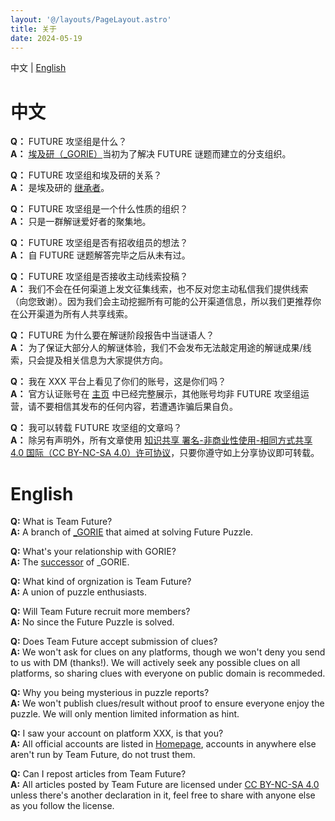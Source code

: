 ```yaml
---
layout: '@/layouts/PageLayout.astro'
title: 关于
date: 2024-05-19
---
```


中文 | [English](#english)

# 中文

**Q：** FUTURE 攻坚组是什么？  
**A：** [埃及研（_GORIE）](https://weibo.com/u/6812997138)当初为了解决 FUTURE 谜题而建立的分支组织。

**Q：** FUTURE 攻坚组和埃及研的关系？  
**A：** 是埃及研的 [继承者](https://weibo.com/6812997138/ObOHUkSM0)。

**Q：** FUTURE 攻坚组是一个什么性质的组织？  
**A：** 只是一群解谜爱好者的聚集地。

**Q：** FUTURE 攻坚组是否有招收组员的想法？  
**A：** 自 FUTURE 谜题解答完毕之后从未有过。

**Q：** FUTURE 攻坚组是否接收主动线索投稿？  
**A：** 我们不会在任何渠道上发文征集线索，也不反对您主动私信我们提供线索（向您致谢）。因为我们会主动挖掘所有可能的公开渠道信息，所以我们更推荐你在公开渠道为所有人共享线索。

**Q：** FUTURE 为什么要在解谜阶段报告中当谜语人？  
**A：** 为了保证大部分人的解谜体验，我们不会发布无法敲定用途的解谜成果/线索，只会提及相关信息为大家提供方向。

**Q：** 我在 XXX 平台上看见了你们的账号，这是你们吗？  
**A：** 官方认证账号在 [主页](/) 中已经完整展示，其他账号均非 FUTURE 攻坚组运营，请不要相信其发布的任何内容，若遭遇诈骗后果自负。

**Q：** 我可以转载 FUTURE 攻坚组的文章吗？  
**A：** 除另有声明外，所有文章使用 [知识共享 署名-非商业性使用-相同方式共享 4.0 国际（CC BY-NC-SA 4.0）许可协议](https://creativecommons.org/licenses/by-nc-sa/4.0/deed.zh-hans)，只要你遵守如上分享协议即可转载。

# English

**Q:** What is Team Future?  
**A:** A branch of [_GORIE](https://weibo.com/u/6812997138) that aimed at solving Future Puzzle.

**Q:** What's your relationship with GORIE?  
**A:** The [successor](https://weibo.com/6812997138/ObOHUkSM0) of _GORIE.

**Q:** What kind of orgnization is Team Future?  
**A:** A union of puzzle enthusiasts.

**Q:** Will Team Future recruit more members?  
**A:** No since the Future Puzzle is solved.

**Q:** Does Team Future accept submission of clues?  
**A:** We won't ask for clues on any platforms, though we won't deny you send to us with DM (thanks!). We will actively seek any possible clues on all platforms, so sharing clues with everyone on public domain is recommeded.

**Q:** Why you being mysterious in puzzle reports?  
**A:** We won't publish clues/result without proof to ensure everyone enjoy the puzzle. We will only mention limited information as hint.

**Q:** I saw your account on platform XXX, is that you?  
**A:** All official accounts are listed in [Homepage](/), accounts in anywhere else aren't run by Team Future, do not trust them.

**Q:** Can I repost articles from Team Future?  
**A:** All articles posted by Team Future are licensed under [CC BY-NC-SA 4.0](https://creativecommons.org/licenses/by-nc-sa/4.0) unless there's another declaration in it, feel free to share with anyone else as you follow the license.
